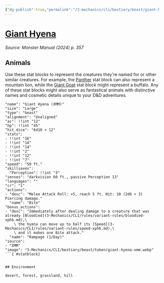 ```yaml
---
{"dg-publish":true,"permalink":"/3-mechanics/cli/bestiary/beast/giant-hyena-xmm/","tags":["ttrpg-cli/compendium/src/5e/xmm","ttrpg-cli/monster/cr/1","ttrpg-cli/monster/environment/desert","ttrpg-cli/monster/environment/forest","ttrpg-cli/monster/environment/grassland","ttrpg-cli/monster/environment/hill","ttrpg-cli/monster/size/large","ttrpg-cli/monster/type/beast"],"noteIcon":""}
---
```


# [Giant Hyena](3-Mechanics\CLI\bestiary\beast/giant-hyena-xmm.md)
*Source: Monster Manual (2024) p. 357*  

## Animals

Use these stat blocks to represent the creatures they're named for or other similar creatures. For example, the [Panther](3-Mechanics/CLI/bestiary/beast/panther-xmm.md) stat block can also represent a mountain lion, while the [Giant Goat](3-Mechanics/CLI/bestiary/beast/giant-goat-xmm.md) stat block might represent a buffalo. Any of these stat blocks might also serve as fantastical animals with distinctive names and cosmetic details unique to your D&D adventures.

```statblock
"name": "Giant Hyena (XMM)"
"size": "Large"
"type": "beast"
"alignment": "Unaligned"
"ac": !!int "12"
"hp": !!int "45"
"hit_dice": "6d10 + 12"
"stats":
- !!int "16"
- !!int "14"
- !!int "14"
- !!int "2"
- !!int "12"
- !!int "7"
"speed": "50 ft."
"skillsaves":
  "Perception": !!int "3"
"senses": "darkvision 60 ft., passive Perception 13"
"languages": ""
"cr": "1"
"actions":
- "desc": "Melee Attack Roll: +5, reach 5 ft. Hit: 10 (2d6 + 3) Piercing damage."
  "name": "Bite"
"bonus_actions":
- "desc": "Immediately after dealing damage to a creature that was already [Bloodied](3-Mechanics/CLI/rules/variant-rules/bloodied-xphb.md),\
    \ the hyena can move up to half its [Speed](3-Mechanics/CLI/rules/variant-rules/speed-xphb.md),\
    \ and it makes one Bite attack."
  "name": "Rampage (1/Day)"
"source":
- "XMM"
"image": "3-Mechanics/CLI/bestiary/beast/token/giant-hyena-xmm.webp"
```{ #statblock}


## Environment

desert, forest, grassland, hill